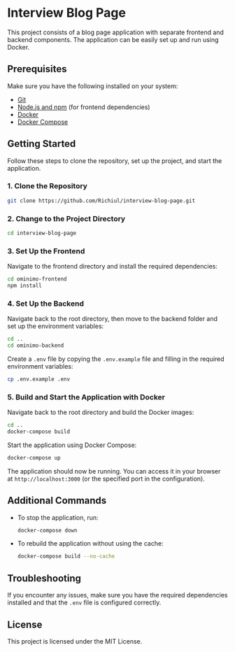 
# Interview Blog Page

This project consists of a blog page application with separate frontend and backend components. The application can be easily set up and run using Docker.

## Prerequisites

Make sure you have the following installed on your system:

- [Git](https://git-scm.com/)
- [Node.js and npm](https://nodejs.org/) (for frontend dependencies)
- [Docker](https://www.docker.com/)
- [Docker Compose](https://docs.docker.com/compose/)

## Getting Started

Follow these steps to clone the repository, set up the project, and start the application.

### 1. Clone the Repository

```bash
git clone https://github.com/Richiul/interview-blog-page.git
```

### 2. Change to the Project Directory

```bash
cd interview-blog-page
```

### 3. Set Up the Frontend

Navigate to the frontend directory and install the required dependencies:

```bash
cd ominimo-frontend
npm install
```

### 4. Set Up the Backend

Navigate back to the root directory, then move to the backend folder and set up the environment variables:

```bash
cd ..
cd ominimo-backend
```

Create a `.env` file by copying the `.env.example` file and filling in the required environment variables:

```bash
cp .env.example .env
```

### 5. Build and Start the Application with Docker

Navigate back to the root directory and build the Docker images:

```bash
cd ..
docker-compose build
```

Start the application using Docker Compose:

```bash
docker-compose up
```

The application should now be running. You can access it in your browser at `http://localhost:3000` (or the specified port in the configuration).

## Additional Commands

- To stop the application, run:

  ```bash
  docker-compose down
  ```

- To rebuild the application without using the cache:

  ```bash
  docker-compose build --no-cache
  ```

## Troubleshooting

If you encounter any issues, make sure you have the required dependencies installed and that the `.env` file is configured correctly.

## License

This project is licensed under the MIT License.
